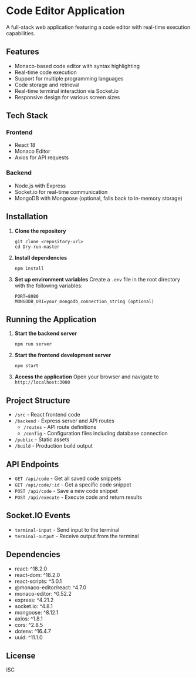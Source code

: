 # Code Editor Application

A full-stack web application featuring a code editor with real-time execution capabilities.

## Features

- Monaco-based code editor with syntax highlighting
- Real-time code execution
- Support for multiple programming languages
- Code storage and retrieval
- Real-time terminal interaction via Socket.io
- Responsive design for various screen sizes

## Tech Stack

### Frontend
- React 18
- Monaco Editor
- Axios for API requests

### Backend
- Node.js with Express
- Socket.io for real-time communication
- MongoDB with Mongoose (optional, falls back to in-memory storage)

## Installation

1. **Clone the repository**
   ```
   git clone <repository-url>
   cd Dry-run-master
   ```

2. **Install dependencies**
   ```
   npm install
   ```

3. **Set up environment variables**
   Create a `.env` file in the root directory with the following variables:
   ```
   PORT=8080
   MONGODB_URI=your_mongodb_connection_string (optional)
   ```

## Running the Application

1. **Start the backend server**
   ```
   npm run server
   ```

2. **Start the frontend development server**
   ```
   npm start
   ```

3. **Access the application**
   Open your browser and navigate to `http://localhost:3000`

## Project Structure

- `/src` - React frontend code
- `/backend` - Express server and API routes
  - `/routes` - API route definitions
  - `/config` - Configuration files including database connection
- `/public` - Static assets
- `/build` - Production build output

## API Endpoints

- `GET /api/code` - Get all saved code snippets
- `GET /api/code/:id` - Get a specific code snippet
- `POST /api/code` - Save a new code snippet
- `POST /api/execute` - Execute code and return results

## Socket.IO Events

- `terminal-input` - Send input to the terminal
- `terminal-output` - Receive output from the terminal

## Dependencies

- react: ^18.2.0
- react-dom: ^18.2.0
- react-scripts: ^5.0.1
- @monaco-editor/react: ^4.7.0
- monaco-editor: ^0.52.2
- express: ^4.21.2
- socket.io: ^4.8.1
- mongoose: ^8.12.1
- axios: ^1.8.1
- cors: ^2.8.5
- dotenv: ^16.4.7
- uuid: ^11.1.0

## License

ISC
